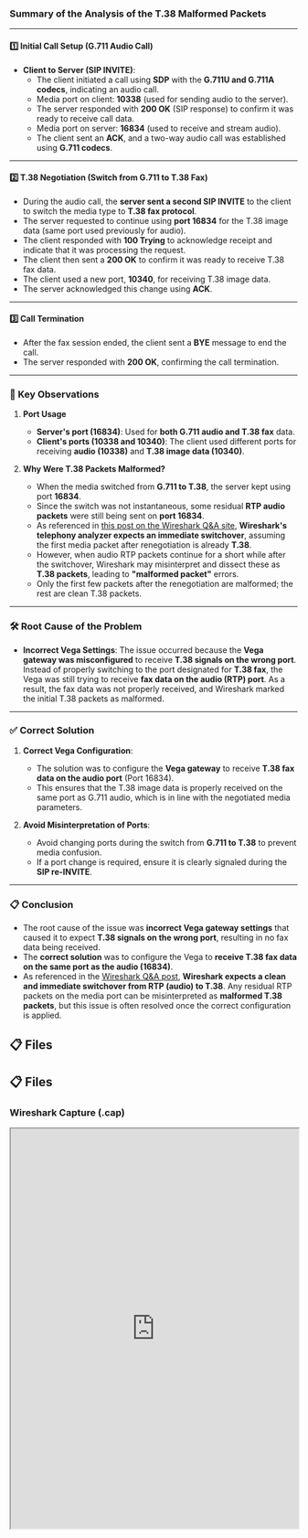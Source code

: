 ### **Summary of the Analysis of the T.38 Malformed Packets**

---

#### **1️⃣ Initial Call Setup (G.711 Audio Call)**

- **Client to Server (SIP INVITE)**:
  - The client initiated a call using **SDP** with the **G.711U and G.711A codecs**, indicating an audio call.
  - Media port on client: **10338** (used for sending audio to the server).
  - The server responded with **200 OK** (SIP response) to confirm it was ready to receive call data.
  - Media port on server: **16834** (used to receive and stream audio).
  - The client sent an **ACK**, and a two-way audio call was established using **G.711 codecs**.

---

#### **2️⃣ T.38 Negotiation (Switch from G.711 to T.38 Fax)**

- During the audio call, the **server sent a second SIP INVITE** to the client to switch the media type to **T.38 fax protocol**.
- The server requested to continue using **port 16834** for the T.38 image data (same port used previously for audio).
- The client responded with **100 Trying** to acknowledge receipt and indicate that it was processing the request.
- The client then sent a **200 OK** to confirm it was ready to receive T.38 fax data.
- The client used a new port, **10340**, for receiving T.38 image data.
- The server acknowledged this change using **ACK**.

---

#### **3️⃣ Call Termination**

- After the fax session ended, the client sent a **BYE** message to end the call.
- The server responded with **200 OK**, confirming the call termination.

---

### **📘 Key Observations**

1. **Port Usage**

   - **Server's port (16834)**: Used for **both G.711 audio and T.38 fax** data.
   - **Client's ports (10338 and 10340)**: The client used different ports for receiving **audio (10338)** and **T.38 image data (10340)**.
2. **Why Were T.38 Packets Malformed?**

   - When the media switched from **G.711 to T.38**, the server kept using port **16834**.
   - Since the switch was not instantaneous, some residual **RTP audio packets** were still being sent on **port 16834**.
   - As referenced in [this post on the Wireshark Q&A site](https://osqa-ask.wireshark.org/questions/57516/t38-malformed-packet/), **Wireshark's telephony analyzer expects an immediate switchover**, assuming the first media packet after renegotiation is already **T.38**.
   - However, when audio RTP packets continue for a short while after the switchover, Wireshark may misinterpret and dissect these as **T.38 packets**, leading to **"malformed packet"** errors.
   - Only the first few packets after the renegotiation are malformed; the rest are clean T.38 packets.

---

### **🛠️ Root Cause of the Problem**

- **Incorrect Vega Settings**:
  The issue occurred because the **Vega gateway was misconfigured** to receive **T.38 signals on the wrong port**.
  Instead of properly switching to the port designated for **T.38 fax**, the Vega was still trying to receive **fax data on the audio (RTP) port**.
  As a result, the fax data was not properly received, and Wireshark marked the initial T.38 packets as malformed.

---

### **✅ Correct Solution**

1. **Correct Vega Configuration**:

   - The solution was to configure the **Vega gateway** to receive **T.38 fax data on the audio port** (Port 16834).
   - This ensures that the T.38 image data is properly received on the same port as G.711 audio, which is in line with the negotiated media parameters.
2. **Avoid Misinterpretation of Ports**:

   - Avoid changing ports during the switch from **G.711 to T.38** to prevent media confusion.
   - If a port change is required, ensure it is clearly signaled during the **SIP re-INVITE**.

---

### **📋 Conclusion**

- The root cause of the issue was **incorrect Vega gateway settings** that caused it to expect **T.38 signals on the wrong port**, resulting in no fax data being received.
- The **correct solution** was to configure the Vega to **receive T.38 fax data on the same port as the audio (16834)**.
- As referenced in the [Wireshark Q&A post](https://osqa-ask.wireshark.org/questions/57516/t38-malformed-packet/), **Wireshark expects a clean and immediate switchover from RTP (audio) to T.38**. Any residual RTP packets on the media port can be misinterpreted as **malformed T.38 packets**, but this issue is often resolved once the correct configuration is applied.

## **📋 Files**


## 📋 Files

### Wireshark Capture (.cap)

<iframe src="https://www.cloudshark.org/captures/8b386922a24b" width="100%" height="700px"></iframe>
